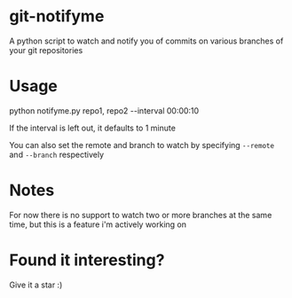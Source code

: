 # git-notifyme

A python script to watch and notify you of commits on various branches of your git repositories

# Usage

python notifyme.py repo1, repo2 --interval 00:00:10

If the interval is left out, it defaults to 1 minute

You can also set the remote and branch to watch by specifying `--remote` and `--branch` respectively

# Notes

For now there is no support to watch two or more branches at the same time, but this is a feature i'm actively working on

# Found it interesting?

Give it a star :)
